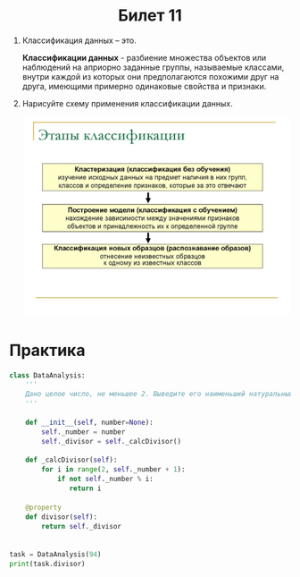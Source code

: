 <h1 align='center'>Билет 11</h1>

1. Классификация данных – это.

    **Классификации данных** - разбиение множества объектов или наблюдений на априорно заданные группы, называемые классами, внутри каждой из которых они предполагаются похожими друг на друга, имеющими примерно одинаковые свойства и признаки.

2. Нарисуйте схему применения классификации данных.

    ![classification steps](../assets/img/classification-steps.jpg)

# Практика

```python
class DataAnalysis:
    '''
    Дано целое число, не меньшее 2. Выведите его наименьший натуральный делитель, отличный от 1.
    '''

    def __init__(self, number=None):
        self._number = number
        self._divisor = self._calcDivisor()

    def _calcDivisor(self):
        for i in range(2, self._number + 1):
            if not self._number % i:
               return i

    @property
    def divisor(self):
        return self._divisor

    
task = DataAnalysis(94)
print(task.divisor)
```